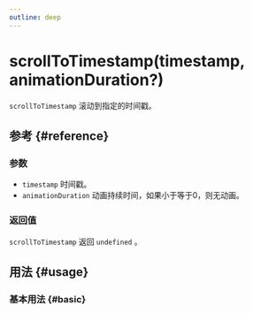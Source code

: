 ```yaml
---
outline: deep
---
```


# scrollToTimestamp(timestamp, animationDuration?)
`scrollToTimestamp` 滚动到指定的时间戳。

## 参考 {#reference}
<!-- @include: @/@views/api/references/instance/scrollToTimestamp.md -->

### 参数
- `timestamp` 时间戳。
- `animationDuration` 动画持续时间，如果小于等于0，则无动画。

### 返回值
`scrollToTimestamp` 返回 `undefined` 。

## 用法 {#usage}
<script setup>
import ScrollToTimestamp from '../../@views/api/samples/scrollToTimestamp/index.vue'
</script>

### 基本用法 {#basic}
<ScrollToTimestamp/>
